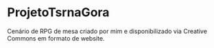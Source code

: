 # ProjetoTsrnaGora
 Cenário de RPG de mesa criado por mim e disponibilizado via Creative Commons em formato de website.
